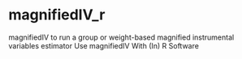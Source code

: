 # magnifiedIV_r
magnifiedIV to run a group or weight-based magnified instrumental variables estimator Use magnifiedIV With (In) R Software
